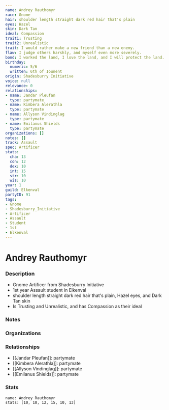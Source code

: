 ```yaml
---
name: Andrey Rauthomyr
race: Gnome
hair: shoulder length straight dark red hair that's plain
eyes: Hazel
skin: Dark Tan
ideal: Compassion
trait1: Trusting
trait2: Unrealistic
trait: I would rather make a new friend than a new enemy.
flaw: I judge others harshly, and myself even more severely.
bond: I worked the land, I love the land, and I will protect the land.
birthday:
  numeric: 5/6
  written: 6th of Iounent
origin: Shadesburry Initiative
voice: null
relevance: 0
relationships:
- name: Jandar Pleufan
  type: partymate
- name: Kimbera Alerathla
  type: partymate
- name: Allyson Vindinglag
  type: partymate
- name: Emilanus Shields
  type: partymate
organizations: []
notes: []
track: Assault
spec: Artificer
stats:
  cha: 13
  con: 12
  dex: 10
  int: 15
  str: 10
  wis: 10
year: 1
guild: Elkenval
partyID: 91
tags:
- Gnome
- Shadesburry_Initiative
- Artificer
- Assault
- Student
- 1st
- Elkenval
---
```

# Andrey Rauthomyr
### Description
- Gnome Artificer from Shadesburry Initiative
- 1st year Assault student in Elkenval
- shoulder length straight dark red hair that's plain, Hazel eyes, and Dark Tan skin
- Is Trusting and Unrealistic, and has Compassion as their ideal

### Notes

### Organizations

### Relationships
- [[Jandar Pleufan]]: partymate
- [[Kimbera Alerathla]]: partymate
- [[Allyson Vindinglag]]: partymate
- [[Emilanus Shields]]: partymate

### Stats
```statblock
name: Andrey Rauthomyr
stats: [10, 10, 12, 15, 10, 13]
```